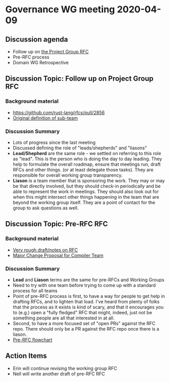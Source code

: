 # Governance WG meeting 2020-04-09

## Discussion agenda
* Follow up on [the Project Group RFC](https://github.com/rust-lang/rfcs/pull/2856)
* Pre-RFC process
* Domain WG Retrospective

## Discussion Topic: Follow up on Project Group RFC

### Background material
* https://github.com/rust-lang/rfcs/pull/2856
* [Original definition of sub-team](https://forge.rust-lang.org/governance/index.html#subteams)

### Discussion Summary
* Lots of progress since the last meeting
* Discussed defining the role of "leads/shepherds" and "liasons"
* **Lead/Shepherd** are the same role - we settled on referring to this role as "lead". This is the person who is doing the day to day leading. They help to formulate the overall roadmap, ensure that meetings run, draft RFCs and other things. (or at least delegate those tasks). They are responsible for overall working group transparency.
* **Liason** is a team member that is sponsoring the work. They may or may be that directly involved, but they should check-in periodically and be able to represent the work in meetings. They should also look out for when this might intersect other things happening in the team that are beyond the working group itself. They are a point of contact for the group to ask questions as well. 

## Discussion Topic: Pre-RFC RFC

### Background material
* [Very rough draft/notes on RFC](https://github.com/rust-lang/wg-governance/pull/47/files)
* [Major Change Proposal for Compiler Team](https://github.com/rust-lang/rfcs/pull/2904)

### Discussion Summary
* **Lead** and **Liason** terms are the same for pre-RFCs and Working Groups
* Need to try with one team before trying to come up with a standard process for all teams
* Point of pre-RFC process is first, to have a way for people to get help in drafting RFCs, and to lighten that load. I've heard from plenty of folks that the process as it exists is kind of scary, and that it encourages you to (e.g.) open a "fully fledged" RFC that might, indeed, just not be something people are all that interested in at all.
* Second, to have a more focused set of "open PRs" against the RFC repo. There should only be a PR against the RFC repo once there is a liason.
* [Pre-RFC flowchart](https://hackmd.io/0aXUYmS5Q7e4XoxBzpyAbQ)

## Action Items
* Erin will continue revising the working group RFC
* Nell will write another draft of pre-RFC RFC